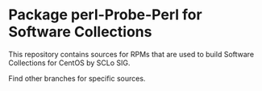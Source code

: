 # Package perl-Probe-Perl for Software Collections

This repository contains sources for RPMs that are used
to build Software Collections for CentOS by SCLo SIG.

Find other branches for specific sources.
